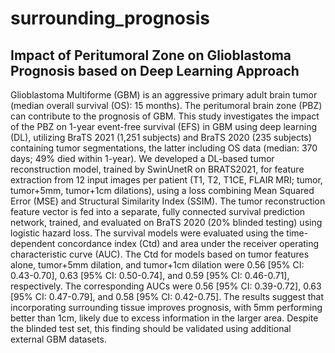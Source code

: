 # surrounding_prognosis
## Impact of Peritumoral Zone on Glioblastoma Prognosis based on Deep Learning Approach 

Glioblastoma Multiforme (GBM) is an aggressive primary adult brain tumor (median overall survival (OS): 15 months). The peritumoral brain zone (PBZ) can contribute to the prognosis of GBM. This study investigates the impact of the PBZ on 1-year event-free survival (EFS) in GBM using deep learning (DL), utilizing BraTS 2021 (1,251 subjects) and BraTS 2020 (235 subjects) containing tumor segmentations, the latter including OS data (median: 370 days; 49% died within 1-year). We developed a DL-based tumor reconstruction model, trained by SwinUnetR on BRATS2021, for feature extraction from 12 input images per patient (T1, T2, T1CE, FLAIR MRI; tumor, tumor+5mm, tumor+1cm dilations), using a loss combining Mean Squared Error (MSE) and Structural Similarity Index (SSIM). The tumor reconstruction feature vector is fed into a separate, fully connected survival prediction network, trained, and evaluated on BraTS 2020 (20% blinded testing) using logistic hazard loss. The survival models were evaluated using the time-dependent concordance index (Ctd) and area under the receiver operating characteristic curve (AUC). The Ctd for models based on tumor features alone, tumor+5mm dilation, and tumor+1cm dilation were 0.56 [95% CI: 0.43-0.70], 0.63 [95% CI: 0.50-0.74], and 0.59 [95% CI: 0.46-0.71], respectively. The corresponding AUCs were 0.56 [95% CI: 0.39-0.72], 0.63 [95% CI: 0.47-0.79], and 0.58 [95% CI: 0.42-0.75]. The results suggest that incorporating surrounding tissue improves prognosis, with 5mm performing better than 1cm, likely due to excess information in the larger area. Despite the blinded test set, this finding should be validated using additional external GBM datasets. 

